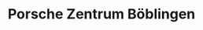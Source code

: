 ---
title: "Porsche Zentrum Böblingen"
url: /boeblingen/porsche-zentrum-boeblingen/
shop: Autohaus
---
